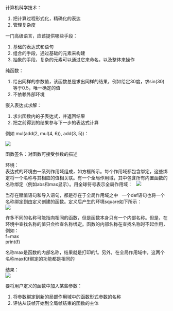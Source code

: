 计算机科学技术：  
1. 把计算过程形式化，精确化的表达
2. 管理复杂度

一门高级语言，应该提供哪些手段：  
1. 基础的表达式和语句  
2. 组合的手段，通过基础的元素来构建
3. 抽象的手段，复杂的元素可以通过它来命名，以及整体来操作

纯函数：  
1. 给出同样的参数值，该函数总是求出同样的结果，例如给定30度，求sin(30)等于0.5，唯一确定的值
2. 不依赖外部环境

嵌入表达式求解：  
1. 求出函数内的子表达式，并返回结果
2. 把之前得到的结果参与下一步的表达式计算

例如 mul(add(2, mul(4, 6)), add(3, 5))：  

![](https://github.com/yangyang510/py/blob/master/Image/biaodashijisuan.png)

函数签名：对函数可接受参数的描述

环境：  
表达式的环境由一系列作用域组成，如方框所示。每个作用域都包含绑定，这些绑定将一个名称与其相应的值相关联。有一个全局作用域，其中包含所有内置函数的名称绑定（例如abs和max显示）。用全球符号表示全局作用域：  
![](https://github.com/yangyang510/py/blob/master/Image/maxabs.png)

当存在赋值语句和导入语句，都是存在于全局作用域之中  
一个def语句也将一个名称绑定到由定义创建的函数。定义后产生的环境square如下所示：  
![](https://github.com/yangyang510/py/blob/master/Image/squer.png)


许多不同的名称可能指向相同的函数，但是函数本身只有一个内部名称。但是，在环境中查找名称的值只会检查名称绑定。函数的内部名称在查找名称时不起作用，例如：  
f=max  
print(f)  

名称max是函数的内部名称，结果就是打印的f。另外，在全局作用域中，这两个名称max和f绑定的功能都是相同的

结果：  
![](https://github.com/yangyang510/py/blob/master/Image/%E5%87%BD%E6%95%B0.png)


要将用户定义的函数中加入某些参数：
1. 将参数绑定到新的局部作用域中的函数形式参数的名称
2. 评估从该帧开始到全局帧结束的函数的主体
